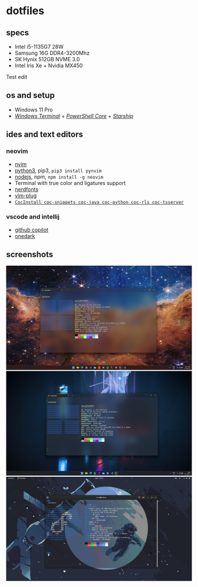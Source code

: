 # dotfiles

## specs

- Intel i5-1135G7 28W
- Samsung 16G DDR4-3200Mhz
- SK Hynix 512GB NVME 3.0
- Intel Iris Xe + Nvidia MX450

Test edit

## os and setup

- Windows 11 Pro
- [_Windows Terminal_](https://github.com/microsoft/terminal) + [_PowerShell Core_](https://github.com/PowerShell/PowerShell) + [_Starship_](https://github.com/starship/starship)

## ides and text editors

### neovim

- [nvim](https://github.com/neovim/neovim)
- [python3](https://python.org), pip3, `pip3 install pynvim`
- [nodejs](https://nodejs.org), npm, `npm install -g neovim`
- Terminal with true color and ligatures support
- [nerdfonts](https://github.com/ryanoasis/nerd-fonts)
- [vim-plug](https://github.com/junegunn/vim-plug)
- [`CocInstall coc-snippets coc-java coc-python coc-rls coc-tsserver`](https://github.com/neoclide/coc.nvim/wiki/Using-coc-extensions#implemented-coc-extensions)

### vscode and intellij

- [github copilot](https://github.com/features/copilot)
- [onedark](https://plugins.jetbrains.com/plugin/11938-one-dark-theme)

## screenshots

![Windows Space](Pictures/windows_space.png)
![Windows Darker](Pictures/windows_darker.png)
![Linux](Pictures/Fedora.png)
